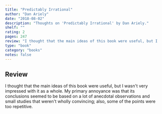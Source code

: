 ```yaml
---
title: "Predictably Irrational"
author: "Dan Ariely"
date: "2018-08-02"
description: "Thoughts on 'Predictably Irrational' by Dan Ariely."
shelf: ""
rating: 2
pages: 247
review: "I thought that the main ideas of this book were useful, but I wasn't very impressed with it as a whole. My primary annoyance was that its conclusions seemed to be based on a lot of anecdotal observations and small studies that weren't wholly convincing; also, some of the points were too repetitive."
type: "book"
category: "books"
notes: false
---
```


## Review

I thought that the main ideas of this book were useful, but I wasn't very impressed with it as a whole. My primary annoyance was that its conclusions seemed to be based on a lot of anecdotal observations and small studies that weren't wholly convincing; also, some of the points were too repetitive.
